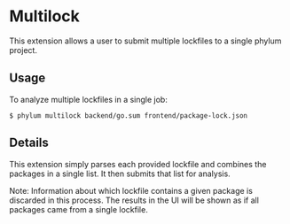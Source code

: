 # Multilock

This extension allows a user to submit multiple lockfiles to a single phylum project.

## Usage

To analyze multiple lockfiles in a single job:

```
$ phylum multilock backend/go.sum frontend/package-lock.json
```

## Details

This extension simply parses each provided lockfile and combines the packages
in a single list. It then submits that list for analysis.

Note: Information about which lockfile contains a given package is discarded in
this process. The results in the UI will be shown as if all packages came from
a single lockfile.
